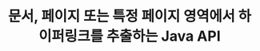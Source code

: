 ---
############################# Static ############################
layout: "auto-gen-gist"
draft: false
path: "ko/parser/java/extract/dot/"
otherformats: DOC  DOCX DOCM DOTX DOTM TXT ODT OTT RTF PDF XHTML MHTML MD XML EPUB FB2 CHM XLS XLT XLSX XLSM XLSB XLTX XLTM ODS CSV OTS XLA XLAM PPT PPTX  PPS POT PPSX PPTM POTX PPSM ODP OTP PST OST EML EMLX MSG ONE 

############################# Head ############################
head_title: "Java API를 통해 문서, 페이지 또는 페이지 영역에서 하이퍼링크 추출"
head_description: "GroupDocs.Parser Java API를 사용하면 개발자가 문서, 문서의 페이지 또는 Excel, PowerPoint, PDF, Outlook 등의 특정 페이지 영역에서 하이퍼링크를 추출할 수 있습니다."

############################# Header ############################
title: "문서, 페이지 또는 특정 페이지 영역에서 하이퍼링크를 추출하는 Java API "
description: "GroupDocs.Parser Java API를 사용하면 문서, 문서 페이지 또는 PDF, DOCX, PPTX, EML, MSG, XLS, XLSX, CSV, RTF, EPUB 등의 특정 페이지 영역에서 하이퍼링크를 추출할 수 있으므로 개발자가 작업을 쉽게 수행할 수 있습니다."

######################### Download Button #######################
button:
    enable: true

############################# About ############################
about:
    enable: true
    title: "Java를 통해 다양한 문서에서 하이퍼링크 추출을 수행하는 방법은 무엇입니까?"
    content: |
       이 웹 페이지는 몇 줄의 Java 코드를 사용하여 다양한 유형의 문서, 문서 페이지 또는 페이지의 특정 영역에서 하이퍼링크를 구문 분석하고 추출하는 방법을 설명합니다. 하이퍼링크는 페이지나 웹 사이트 사이를 탐색하는 데 매우 유용할 수 있으며 전체 문서 또는 문서 내의 특정 부분, 그래픽, 사운드, 전자 메일 주소 등을 가리킬 수 있습니다. Java용 GroupDocs.Parser는 소프트웨어 개발자가 문서를 구문 분석하고 자체 Java 응용 프로그램 내에서 널리 사용되는 다양한 문서에서 메타데이터와 텍스트를 추출할 수 있도록 하는 매우 강력한 API입니다. Word(DOC, DOCX), PowerPoint(PPT, PPTX), Excel(XLS, XLSX), LibreOffice 형식과 같은 PDF, 이메일, 전자책, Microsoft Office 형식과 같은 다양한 문서 유형에서 텍스트 및 하이퍼링크를 추출하기 위한 몇 가지 고급 기능이 포함되어 있습니다. 그리고 더 많은.

############################# content ############################
steps:
    enable: true
    block:
    - title_left: "DOT 문서에서 하이퍼링크를 추출하는 방법"
      content_left: |
       GroupDocs.Parser Java에는 DOT 문서에서 하이퍼링크를 추출하는 기능이 포함되어 있습니다. 다음 Java 코드 예제는 DOT 문서에서 하이퍼링크를 추출하는 방법을 보여줍니다. 

      title_right: "Java를 통해 하이퍼링크 추출"
      content_right: |
        * [Parser](https://apireference.groupdocs.com/parser/java/com.groupdocs.parser/Parser)의 인스턴스 생성
        * 문서가 하이퍼링크 추출을 지원하는지 확인
        * 문서에서 하이퍼링크 추출
        * [GetHyperlinks](https://apireference.groupdocs.com/parser/java/com.groupdocs.parser/Parser#getHyperlinks()) 메서드를 호출하여 전체 문서에서 모든 하이퍼링크를 추출합니다.
        * 하이퍼링크를 반복하고 하이퍼링크 URL 인쇄

      gisthash: "036de701f5f17a02dd2353ee547afd5b"
      gistfile: "extract_hyperlinks_form_documents.java"

    - title_left: "DOT 문서 페이지에서 하이퍼링크를 추출하는 방법"
      content_left: |
       GroupDocs.Parser .NET을 사용하면 소프트웨어 개발자가 몇 줄의 코드로 DOT 문서에서 하이퍼링크를 추출할 수 있습니다. 아래 C# .NET 코드는 DOT 문서 내 하이퍼링크 추출을 보여줍니다. 

      title_right: "Java를 통해 하이퍼링크 추출"
      content_right: |
        * [Parser](https://apireference.groupdocs.com/parser/java/com.groupdocs.parser/Parser)의 인스턴스 생성
        * 문서가 하이퍼링크 추출을 지원하는지 확인
        * [getDocumentInfo](https://apireference.groupdocs.com/parser/java/com.groupdocs.parser/Parser#getDocumentInfo()) 메서드를 호출하여 문서 정보를 가져옵니다.
        * 페이지를 반복하고 페이지 번호 인쇄
        * 문서에서 하이퍼링크 추출
        * [GetHyperlinks](https://apireference.groupdocs.com/parser/java/com.groupdocs.parser/Parser#getHyperlinks()) 메서드를 호출하여 전체 문서에서 모든 하이퍼링크를 추출합니다.
        * 하이퍼링크를 반복하고 하이퍼링크 URL 인쇄
     
      gisthash: "bcca6319f2287edb7295443c1def46ee"
      gistfile: "extract_hyperlinks_form_documents_page.java"
      
    - title_left: "DOT 문서 페이지 영역에서 하이퍼링크 추출"
      content_left: |
       GroupDocs.Parser Java API는 DOT 문서의 페이지 용이성에서 하이퍼링크를 추출하기 위한 완전한 지원을 제공했습니다. 다음 Java 코드는 프로그래머가 자체 Java 애플리케이션 내부의 DOT 문서 페이지 영역에서 하이퍼링크를 추출하는 방법을 보여줍니다.

      title_right: "Java를 사용하여 하이퍼링크를 추출하는 방법은 무엇입니까?"
      content_right: |
        * [Parser](https://apireference.groupdocs.com/parser/java/com.groupdocs.parser/Parser)의 인스턴스 생성
        * 하이퍼링크 추출 지원 문서 확인
        * 하이퍼링크 추출에 사용되는 옵션 생성
        * [GetHyperlinks](https://apireference.groupdocs.com/parser/java/com.groupdocs.parser/Parser#getHyperlinks()) 메서드를 호출하여 전체 문서에서 모든 하이퍼링크를 추출합니다.
        * 하이퍼링크를 반복하고 하이퍼링크 URL 인쇄
     
      gisthash: "4aefff1fcc6733c0fc12b736d7e36711"
      gistfile: "hyperlinks_extraction_from_document_page_area.java"

    - title_left: "시스템 요구 사항"
      content_left: |
       Java용 GroupDocs.Parser는 모든 주요 플랫폼 및 운영 체제에서 지원됩니다. Microsoft Word, Excel, PowerPoint, Outlook, OpenOffice 및 50개 이상의 기타 형식으로 문서를 생성할 수 있습니다. 전체 시스템 요구 사항 가이드를 보려면 아래 코드를 실행하기 전에 시스템 요구 사항을 방문하십시오. 시스템에 다음 전제 조건이 설치되어 있는지 확인하십시오.
         * 운영 체제: 마이크로소프트 윈도우, 리눅스, 맥OS
         * 자바 버전 지원: J2SE 7.0(1.7), J2SE 8.0(1.8) 이상
         * GroupDocs[Repository](https://repository.groupdocs.com/webapp/#/artifacts/browse/tree/General/repo/com/groupdocs/groupdocs-parser)에서 최신 버전의 GroupDocs.Assembly Java API 다운로드
        
      title_right: "GroupDocs.Assembly를 사용하는 이유"
      content_right: |
        * 지원되는 문서에서 일반 텍스트를 추출합니다.
        * 목차 추출 지원
        * 형식이 지정된 텍스트, 메타데이터, 이미지, 컨테이너 및 첨부 파일을 추출합니다.
        * 사용자 정의 템플릿을 통한 문서 구문 분석.
        * 키워드 또는 정규식을 사용하여 텍스트를 검색합니다.
        * 구조화된 텍스트 추출 지원
        * 지원되는 일부 문서 형식의 목차를 추출합니다.
        * PDF 문서에서 양식 데이터를 구문 분석합니다.

demos:
    enable: true
        

more_formats:
    enable: true


back_to_top:
    enable: true
---